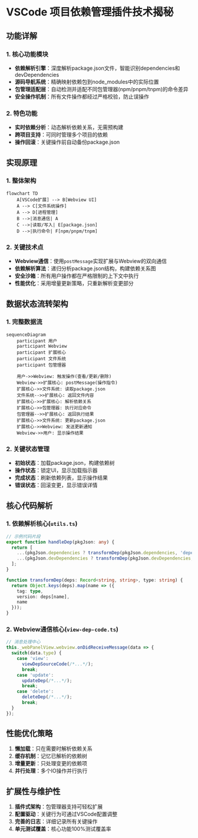 # VSCode 项目依赖管理插件技术揭秘

## 功能详解

### 1. 核心功能模块
- **依赖解析引擎**：深度解析package.json文件，智能识别dependencies和devDependencies
- **源码导航系统**：精确映射依赖包到node_modules中的实际位置
- **包管理适配层**：自动检测并适配不同包管理器(npm/pnpm/tnpm)的命令差异
- **安全操作机制**：所有文件操作都经过严格校验，防止误操作

### 2. 特色功能
- **实时依赖分析**：动态解析依赖关系，无需预构建
- **跨项目支持**：可同时管理多个项目的依赖
- **操作回滚**：关键操作前自动备份package.json

## 实现原理

### 1. 整体架构
```mermaid
flowchart TD
    A[VSCode扩展] --> B[Webview UI]
    A --> C[文件系统操作]
    A --> D[进程管理]
    B -->|消息通信| A
    C -->|读取/写入| E[package.json]
    D -->|执行命令| F[npm/pnpm/tnpm]
```

### 2. 关键技术点
- **Webview通信**：使用`postMessage`实现扩展与Webview的双向通信
- **依赖解析算法**：递归分析package.json结构，构建依赖关系图
- **安全沙箱**：所有用户操作都在严格限制的上下文中执行
- **性能优化**：采用增量更新策略，只重新解析变更部分

## 数据状态流转架构

### 1. 完整数据流
```mermaid
sequenceDiagram
    participant 用户
    participant Webview
    participant 扩展核心
    participant 文件系统
    participant 包管理器
    
    用户->>Webview: 触发操作(查看/更新/删除)
    Webview->>扩展核心: postMessage(操作指令)
    扩展核心->>文件系统: 读取package.json
    文件系统-->>扩展核心: 返回文件内容
    扩展核心->>扩展核心: 解析依赖关系
    扩展核心->>包管理器: 执行对应命令
    包管理器-->>扩展核心: 返回执行结果
    扩展核心->>文件系统: 更新package.json
    扩展核心->>Webview: 发送更新通知
    Webview->>用户: 显示操作结果
```

### 2. 关键状态管理
- **初始状态**：加载package.json，构建依赖树
- **操作状态**：锁定UI，显示加载指示器
- **完成状态**：刷新依赖列表，显示操作结果
- **错误状态**：回滚变更，显示错误详情

## 核心代码解析

### 1. 依赖解析核心(`utils.ts`)
```typescript
// 示例代码片段
export function handleDep(pkgJson: any) {
  return [
    ...(pkgJson.dependencies ? transformDep(pkgJson.dependencies, 'dependencies') : []),
    ...(pkgJson.devDependencies ? transformDep(pkgJson.devDependencies, 'devDependencies') : [])
  ];
}

function transformDep(deps: Record<string, string>, type: string) {
  return Object.keys(deps).map(name => ({
    tag: type,
    version: deps[name],
    name
  }));
}
```

### 2. Webview通信核心(`view-dep-code.ts`)
```typescript
// 消息处理中心
this._webPanelView.webview.onDidReceiveMessage(data => {
  switch(data.type) {
    case 'view': 
      viewDepSourceCode(/*...*/);
      break;
    case 'update':
      updateDep(/*...*/);
      break;
    case 'delete':
      deleteDep(/*...*/);
      break;
  }
});
```

## 性能优化策略

1. **懒加载**：只在需要时解析依赖关系
2. **缓存机制**：记忆已解析的依赖树
3. **增量更新**：只处理变更的依赖项
4. **并行处理**：多个IO操作并行执行

## 扩展性与维护性

1. **插件式架构**：包管理器支持可轻松扩展
2. **配置驱动**：关键行为可通过VSCode配置调整
3. **完善的日志**：详细记录所有关键操作
4. **单元测试覆盖**：核心功能100%测试覆盖率
